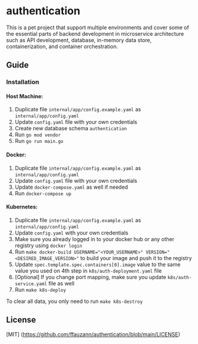 # authentication
This is a pet project that support multiple environments and cover some of the essential parts of backend development in microservice architecture such as API development, database, in-memory data store, containerization, and container orchestration.

## Guide
### Installation
#### Host Machine:
1. Duplicate file `internal/app/config.example.yaml` as `internal/app/config.yaml`
2. Update `config.yaml` file with your own credentials
3. Create new database schema `authentication`
4. Run `go mod vendor` 
5. Run `go run main.go`

#### Docker:
1. Duplicate file `internal/app/config.example.yaml` as `internal/app/config.yaml`
2. Update `config.yaml` file with your own credentials
3. Update `docker-compose.yaml` as well if needed
4. Run `docker-compose up`

#### Kubernetes:
1. Duplicate file `internal/app/config.example.yaml` as `internal/app/config.yaml`
2. Update `config.yaml` with your own credentials
3. Make sure you already logged in to your docker hub or any other registry using `docker login`
4. Run `make docker-build USERNAME="<YOUR_USERNAME>" VERSION="<DESIRED_IMAGE_VERSION>"` to build your image and push it to the registry
5. Update `spec.template.spec.containers[0].image` value to the same value you used on 4th step in `k8s/auth-deployment.yaml` file
6. [Optional] If you change port mapping, make sure you update `k8s/auth-service.yaml` file as well
7. Run `make k8s-deploy`

To clear all data, you only need to run `make k8s-destroy`

## License
[MIT] (https://github.com/ffauzann/authentication/blob/main/LICENSE) 